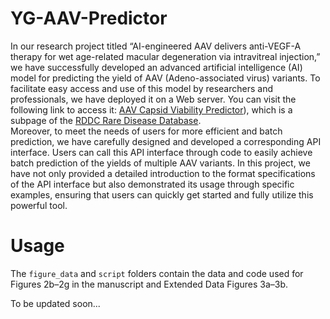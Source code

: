 # YG-AAV-Predictor

In our research project titled “AI-engineered AAV delivers anti-VEGF-A therapy for wet age-related macular degeneration via intravitreal injection,” we have successfully developed an advanced artificial intelligence (AI) model for predicting the yield of AAV (Adeno-associated virus) variants. To facilitate easy access and use of this model by researchers and professionals, we have deployed it on a Web server. You can visit the following link to access it: [AAV Capsid Viability Predictor](https://rddc.tsinghua-gd.org/tool/aav_viability)), which is a subpage of the [RDDC Rare Disease Database](https://rddc.tsinghua-gd.org/).<br>
Moreover, to meet the needs of users for more efficient and batch prediction, we have carefully designed and developed a corresponding API interface. Users can call this API interface through code to easily achieve batch prediction of the yields of multiple AAV variants. In this project, we have not only provided a detailed introduction to the format specifications of the API interface but also demonstrated its usage through specific examples, ensuring that users can quickly get started and fully utilize this powerful tool.

# Usage
The `figure_data` and `script` folders contain the data and code used for Figures 2b–2g in the manuscript and Extended Data Figures 3a–3b.

To be updated soon...
